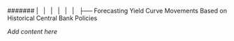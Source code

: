 ####### |   |   |   |   |   |   ├── Forecasting Yield Curve Movements Based on Historical Central Bank Policies

*Add content here*